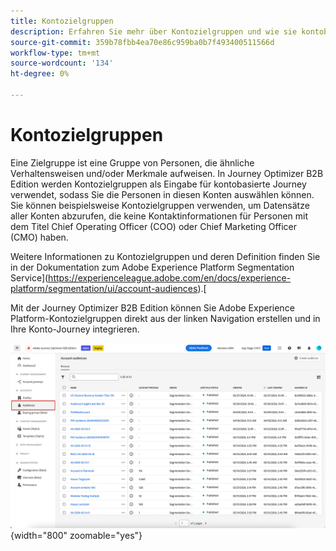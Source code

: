 ```yaml
---
title: Kontozielgruppen
description: Erfahren Sie mehr über Kontozielgruppen und wie sie kontobasierte Journey aktivieren.
source-git-commit: 359b78fbb4ea70e86c959ba0b7f493400511566d
workflow-type: tm+mt
source-wordcount: '134'
ht-degree: 0%

---
```



# Kontozielgruppen

Eine Zielgruppe ist eine Gruppe von Personen, die ähnliche Verhaltensweisen und/oder Merkmale aufweisen. In Journey Optimizer B2B Edition werden Kontozielgruppen als Eingabe für kontobasierte Journey verwendet, sodass Sie die Personen in diesen Konten auswählen können. Sie können beispielsweise Kontozielgruppen verwenden, um Datensätze aller Konten abzurufen, die keine Kontaktinformationen für Personen mit dem Titel Chief Operating Officer (COO) oder Chief Marketing Officer (CMO) haben.

Weitere Informationen zu Kontozielgruppen und deren Definition finden Sie in der Dokumentation zum Adobe Experience Platform Segmentation Service](https://experienceleague.adobe.com/en/docs/experience-platform/segmentation/ui/account-audiences).[

Mit der Journey Optimizer B2B Edition können Sie Adobe Experience Platform-Kontozielgruppen direkt aus der linken Navigation erstellen und in Ihre Konto-Journey integrieren.

![Zugriff auf Kontozielgruppen](./assets/account-audiences-browse.png){width="800" zoomable="yes"}
